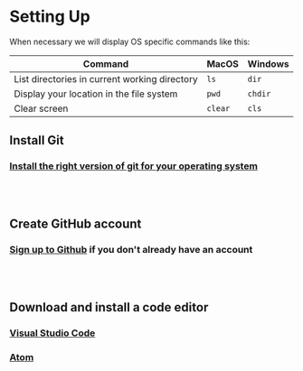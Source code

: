 # Setting Up

When necessary we will display OS specific commands like this:

Command | MacOS | Windows
------ |------- | -------
List directories in current working directory|```ls``` | ```dir```
Display your location in the file system | ```pwd``` | ```chdir```
Clear screen | ```clear``` | ```cls```


## Install Git
### [Install the right version of git for your operating system](https://git-scm.com/downloads)
<br>
<br>

## Create GitHub account
### [Sign up to Github](https://github.com/join?source=header-home) if you don't already have an account

<br>
<br>

## Download and install a code editor 
### [Visual Studio Code](https://code.visualstudio.com/Download)
### [Atom](https://atom.io/)
